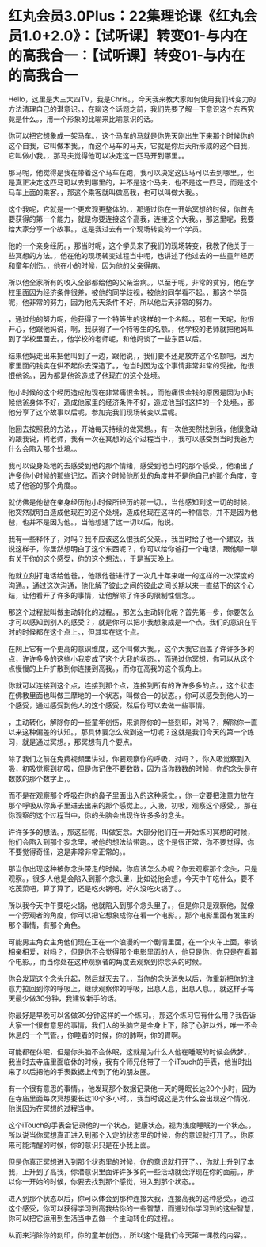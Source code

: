 # 红丸会员3.0Plus：22集理论课《红丸会员1.0+2.0》：【试听课】转变01-与内在的高我合一：【试听课】转变01-与内在的高我合一

Hello，这里是大三大四TV，我是Chris。，今天我来教大家如何使用我们转变力的方法清理自己的潜意识。，在聊这个话题之前，我们先要了解一下意识这个东西究竟是什么。，用一个形象的比喻来比喻意识的话。

你可以把它想象成一架马车。，这个马车的马就是你先天刚出生下来那个时候你的这个自我，它叫做本我。，而这个马车的马夫，它就是你后天所形成的这个自我，它叫做小我。，那马夫觉得他可以决定这一匹马开到哪里。。

那马呢，他觉得是我在带着这个马车在跑，我可以决定这匹马可以去到哪里。，但是真正决定这匹马可以去到哪里的，并不是这个马夫，也不是这一匹马，而是这个马车上面的乘客。，那这个乘客就叫做高我，也可以叫做大我。。

这个我呢，它就是一个更宏观更整体的。，那通过你在一开始冥想的时候，你首先要获得的第一个能力，就是你要连接这个高我，连接这个大我。，那这里呢，我要给大家分享一个故事。，这是我过去有一个现场转变的一个学员。

他的一个亲身经历。，那当时呢，这个学员来了我们的现场转变，我教了他关于一些冥想的方法。，他在他的现场转变过程当中呢，也讲述了他过去的一些童年经历和童年创伤。，他在小的时候，因为他的父亲得病。

所以他全家所有的收入全部都给他的父亲治病。，以至于呢，非常的贫穷，他在学校里面因为经济条件很差，被他的同学歧视，被他的同学看不起。，那这个学员呢，他非常的努力，因为他先天条件不好，所以他后天非常的努力。

，通过他的努力呢，他获得了一个特等生的这样的一个名额。，那有一天呢，他很开心，他跟他妈说，啊，我获得了一个特等生的名额。，他学校的老师就把他妈叫到了学校里面去。，他学校的老师呢，和他妈谈了一些东西以后。

结果他妈走出来把他叫到了一边，跟他说，，我们要不还是放弃这个名额吧，因为家里面的钱实在供不起你去深造了。，他当时因为这个事情非常非常的受挫，他很恨他爸。，因为都是他爸造成了他现在的这个处境。

他小时候的这个经历造成他现在非常痛恨金钱。，而他痛恨金钱的原因是因为小时候他爸身体不好，造成他家里的经济条件不好，造成他当时这样的一个处境。，那他分享了这个故事以后呢，参加完我们现场转变以后呢。

他回去按照我的方法，，开始每天持续的做冥想。，有一次他突然找到我，他很激动的跟我说，柯老师，我有一次在冥想的这个过程当中，，我可以感受到当时我爸为什么会陷入那个处境。。

我可以设身处地的去感受到他的那个情绪，感受到他当时的那个感受。，他涌出了许多他小时候的那些记忆，而这个时候他所处的角度并不是他自己的那个角度，变成了他爸的那个角度。。

就仿佛是他爸在亲身经历他小时候所经历的那一切。，当他感知到这一切的时候，他突然就明白造成他现在的这个处境，造成他现在这样的一种信念，并不是因为他爸，也并不是因为他。，当他想通了这一切以后，他说。

我有一些释怀了，对吗？我不应该这么恨我的父亲。，我当时给了他一个建议，我说这样子，你居然想明白了这个东西呢？，你可以给你爸打一个电话，跟他聊一聊有关于你的这个感受，你的这个想法。，于是当天晚上。

他就立刻打电话给他爸。，他跟他爸进行了一次几十年来唯一的这样的一次深度的沟通。，通过这次沟通，他化解了彼此之间的彼此之间长期以来一直结下的这个心结，让他看开了许多的事情，让他解除了许多的限制性信念。。

那这个过程就叫做主动转化的过程。，那怎么主动转化呢？首先第一步，你要怎么才可以感知到别人的感受？，就是你可以把小我想象成是一个点。我们的意识在平时的时候都在这个点上。，但其实在这个点。

在网上它有一个更高的意识维度，这个叫做大我。，这个大我它涵盖了许许多多的点，许许多多的这些小我变成了这个大我的状态。，而通过你冥想，你可以从这个点慢慢的上升扩散到你连接到高我。，而你在高我的这个视角上。

你就可以连接到这个点，连接到那个点，连接到所有的许许多多的点。，这个状态在佛教里面也叫做三摩地的一个状态，叫做合一的状态。，你可以感受到他人的一个感受，通过感受到他人的这个感受，然后你可以去做一些事情。

，主动转化，解除你的一些童年创伤，来消除你的一些刻印，对吗？，解除你一直以来这种偏差的认知。，那具体要怎么做到这一切呢？这就是我们今天的第一个练习，就是通过冥想。，那冥想有几个要点。

除了我们之前在免费视频里讲过，你要观察你的呼吸，对吗？，你入吸觉察到入吸，初吸觉察到初吸，但是你记住不要数数，因为当你数数的时候，你的念头是在数数的那个数字上，。

而不是在观察那个呼吸在你的鼻子里面出入的这种感觉。，你一定要把注意力放在那个呼吸从你鼻子里进去出来的那个感觉上。，入吸，初吸，观察这个感受。，那在你观察的这个过程当中，你的头脑会出现许许多多的念头。

许许多多的想法。，那这些呢，叫做妄念。大部分他们在一开始练习冥想的时候，他们会陷入到那个妄念里，被他的想法给带跑。，这个是很正常，你不要觉得，你不要觉得奇怪，这是非常非常正常的。。

那当你出现这种被你念头带走的时候，你应该怎么办呢？你去观察那个念头，只是观察。，很多人他是会陷入到那个念头里，比如说他会想，今天中午吃什么，要不吃茂菜吧，算了算了，还是吃火锅吧，好久没吃火锅了。。

所以我今天中午要吃火锅，他就陷入到那个念头里了。，但是你只是观察他，就像一个旁观者的角度，你可以把它想象成你在看一个电影。，那个电影里面有发生的那个事情，有那个角色。

可能男主角女主角他们现在正在一个浪漫的一个剧情里面，在一个火车上面，攀谈相亲相爱，对吗？，但是你不会觉得那个电影里面的人，他只是你，你只是在看那个电影。，而当你处在这种观察者的角度去观察到你念头的时候。

你会发现这个念头升起，然后就灭去了。，当你的念头消失以后，你重新把你的注意力拉回到你的呼吸上，继续观察你的呼吸，出息入息，出息入息。，就这样子每天最少做30分钟，我建议新手的话。

你最好是早晚可以各做30分钟这样的一个练习。，那这个练习它有什么用？我告诉大家一个很有意思的事情，我们人的头脑它是全身上下，除了心脏以外，唯一不会休息的一个气管。，你睡着的时候，你的肺啊，你的胃啊。

可能都在休眠，但是你头脑不会休眠，这就是为什么人他在睡眠的时候会做梦。，我当时去寺庙里面临休的时候，我有个师兄他带了一个iTouch的手表，他当时出来了以后把他的手表数据上传到了他的朋友圈。

有一个很有意思的事情。，他发现那个数据记录他一天的睡眠长达20个小时，因为在寺庙里面每次冥想要长达10个多小时。，我当时说这是为什么会出现这个情况，他说因为在冥想的过程当中。

这个iTouch的手表会记录他的一个状态，健康状态，视为浅度睡眠的一个状态。，所以说当你冥想真正进入到那个入定的状态里的时候，你的意识就打开了。，你原来可能清醒的时候，你的意识只是在小我上面。

但是你真正冥想进入到那个状态里的时候，你的意识就打开了。，你就上升到了本我，上升到了高我，你潜意识里面许许多多的一些活动就会浮现在你的面前。，所以你一开始的时候，你要去找到那个感觉，进入到那个状态。。

进入到那个状态以后，你可以体会到那种连接大我，连接高我的这种感受。，通过这个感受，你可以获得学习到高我给你的一些智慧，而通过你学习到的这些智慧，你可以把它运用到生活当中去做一个主动转化的过程。。

从而来消除你的刻印，你的童年创伤。，所以这个是我们今天第一课教的内容。。